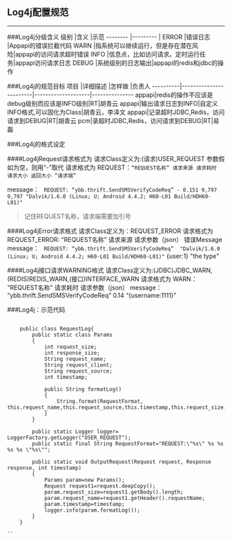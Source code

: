 Log4j配置规范
---------------
---------------

###Log4j分级含义
级别      |含义       |示范
-------- |---------  |
ERROR    |错误日志    |Appapi的错误拦截代码
WARN     |指系统可以继续运行，但是存在潜在风险|appapi的访问请求超时错误
INFO     |信息点，比如访问请求。定时运行任务|appapi访问请求日志
DEBUG    |系统级别的日志输出|appapi的redis和jdbc的操作


###Log4j的规范目标
项目       |详细描述                 |怎样做              |负责人
----------|------------------------|--------------------|---------------
appapi|redis的操作不应该是debug级别而应该是INFO级别|RT|胡青云
appapi|输出请求日志到INFO|自定义INFO格式,可以固化为Class|胡青云，李泽文
appapi|记录超时JDBC,Redis，访问请求到DEBUG|RT|胡青云
pcm|录超时JDBC,Redis，访问请求到DEBUG|RT|易磊

###Log4j的格式设定

####Log4jRequest请求格式为
  请求Class定义为:(请求)USER_REQUEST
  参数假如为空，则用“-”取代
  请求格式为 REQUEST：` “REQUEST名称” 请求来源 请求耗时 请求大小 返回大小 “请求端” `

  message： ` REQUEST: “ybb.thrift.SendSMSVerifyCodeReq” - 0.151 9,797 9,797 "Dalvik/1.6.0 (Linux; U; Android 4.4.2; H60-L01 Build/HDH60-L01)"`
>  记住REQUEST名称，请求端需要加引号  

####Log4jError请求格式
   请求Class定义为：REQUEST_ERROR
   请求格式为 REQUEST_ERROR: “REQUEST名称” 请求来源 请求参数（json） 错误Message
    message： ` REQUEST: “ybb.thrift.SendSMSVerifyCodeReq”  "Dalvik/1.6.0 (Linux; U; Android 4.4.2; H60-L01 Build/HDH60-L01)"` {user:1} "the type"

####Log4j接口请求WARNING格式
   请求Class定义为:(JDBC)JDBC_WARN,(REDIS)REDIS_WARN,(接口)INTERFACE_WARN
   请求格式为 WARN： “REQUEST名称” 请求耗时 请求参数（json）
   message：  “ybb.thrift.SendSMSVerifyCodeReq” 0.14 “{username:1111}” 


###Log4j：示范代码   

```   

    public class RequestLog{
        public static class Params
        {
            int request_size;
            int response_size;
            String request_name;
            String request_client;
            String request_source;
            int timestamp;
    
            public String formatLog()
            {
                String.format(RequestFormat, this.request_name,this.request_source,this.timestamp,this.request_size,this.response_size,this.request_client);
            }
        }
    
        public static Logger logger= LoggerFactory.getLogger("USER_REQUEST");
        public static final String RequestFormat="REQUEST:\"%s\" %s %s %s %s \"%s\"";
    
        public static void OutputRequest(Request request, Response response, int timestamp)
        {
            Params param=new Params();
            Request request1=request.deepCopy();
            param.request_size=request1.getBody().length;
            param.request_name=request1.getHeader().requestName;
            param.timestamp=timestamp;
            logger.info(param.formatLog());
        }
    }

``


